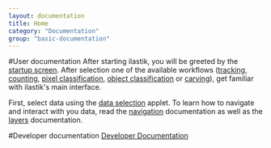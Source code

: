 ```yaml
---
layout: documentation
title: Home
category: "Documentation"
group: "basic-documentation"
---
```

#User documentation
After starting ilastik, you will be greeted by the
[startup screen]({{site.baseurl}}/documentation/startup/startup.html).
After selection one of the available workflows
([tracking]({{site.baseurl}}/documentation/tracking/tracking.html),
[counting]({{site.baseurl}}/documentation/counting/counting.html),
[pixel classification]({{site.baseurl}}/documentation/pixelclassification/pixelclassification.html),
[object classification]({{site.baseurl}}/documentation/objects/objects.html)
or
[carving]({{site.baseurl}}/documentation/carving/carving.html)),
get familiar with ilastik's main interface.

First, select data using the
[data selection]({{site.baseurl}}/documentation/startup/dataselection.html)
applet.
To learn how to navigate and interact with you data, read the
[navigation]({{site.baseurl}}/documentation/startup/navigation.html)
documentation as well as the
[layers]({{site.baseurl}}/documentation/startup/layers.html)
documentation.

#Developer documentation
[Developer Documentation]({{site.baseurl}}/development.html)
